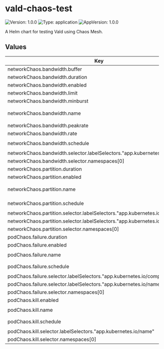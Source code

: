 # vald-chaos-test

![Version: 1.0.0](https://img.shields.io/badge/Version-1.0.0-informational?style=flat-square) ![Type: application](https://img.shields.io/badge/Type-application-informational?style=flat-square) ![AppVersion: 1.0.0](https://img.shields.io/badge/AppVersion-1.0.0-informational?style=flat-square)

A Helm chart for testing Vald using Chaos Mesh.

## Values

| Key                                                                          | Type   | Default                    | Description |
| ---------------------------------------------------------------------------- | ------ | -------------------------- | ----------- |
| networkChaos.bandwidth.buffer                                                | int    | `10000`                    |             |
| networkChaos.bandwidth.duration                                              | string | `"100ms"`                  |             |
| networkChaos.bandwidth.enabled                                               | bool   | `false`                    |             |
| networkChaos.bandwidth.limit                                                 | int    | `100`                      |             |
| networkChaos.bandwidth.minburst                                              | int    | `1000000`                  |             |
| networkChaos.bandwidth.name                                                  | string | `"vald-network-bandwidth"` |             |
| networkChaos.bandwidth.peakrate                                              | int    | `1000000`                  |             |
| networkChaos.bandwidth.rate                                                  | string | `"100kbps"`                |             |
| networkChaos.bandwidth.schedule                                              | string | `"*/3 * * * * *"`          |             |
| networkChaos.bandwidth.selector.labelSelectors."app.kubernetes.io/name"      | string | `"vald"`                   |             |
| networkChaos.bandwidth.selector.namespaces[0]                                | string | `"default"`                |             |
| networkChaos.partition.duration                                              | string | `"100ms"`                  |             |
| networkChaos.partition.enabled                                               | bool   | `false`                    |             |
| networkChaos.partition.name                                                  | string | `"vald-network-partition"` |             |
| networkChaos.partition.schedule                                              | string | `"*/3 * * * * *"`          |             |
| networkChaos.partition.selector.labelSelectors."app.kubernetes.io/component" | string | `"agent"`                  |             |
| networkChaos.partition.selector.labelSelectors."app.kubernetes.io/name"      | string | `"vald"`                   |             |
| networkChaos.partition.selector.namespaces[0]                                | string | `"default"`                |             |
| podChaos.failure.duration                                                    | string | `"10s"`                    |             |
| podChaos.failure.enabled                                                     | bool   | `false`                    |             |
| podChaos.failure.name                                                        | string | `"vald-pod-failure"`       |             |
| podChaos.failure.schedule                                                    | string | `"*/1 * * * *"`            |             |
| podChaos.failure.selector.labelSelectors."app.kubernetes.io/component"       | string | `"agent"`                  |             |
| podChaos.failure.selector.labelSelectors."app.kubernetes.io/name"            | string | `"vald"`                   |             |
| podChaos.failure.selector.namespaces[0]                                      | string | `"default"`                |             |
| podChaos.kill.enabled                                                        | bool   | `false`                    |             |
| podChaos.kill.name                                                           | string | `"vald-pod-kill"`          |             |
| podChaos.kill.schedule                                                       | string | `"*/2 * * * *"`            |             |
| podChaos.kill.selector.labelSelectors."app.kubernetes.io/name"               | string | `"vald"`                   |             |
| podChaos.kill.selector.namespaces[0]                                         | string | `"default"`                |             |
